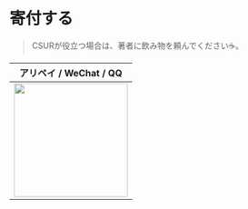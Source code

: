 # 寄付する

> CSURが役立つ場合は、著者に飲み物を頼んでください☕️。

| アリペイ / WeChat / QQ  |
| :------------: |
| <img src="https://gw.alipayobjects.com/zos/rmsportal/GKQYMQdvoelDSjqRzLmo.png" width="200"/>  |

